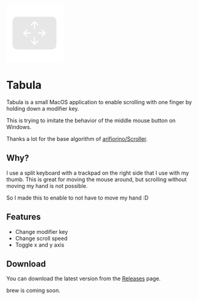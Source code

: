 <img alt="NixOS" src="images/Tabula-512.png" width="150px"/>

# Tabula

Tabula is a small MacOS application to enable scrolling with one finger by holding down a modifier key.

This is trying to imitate the behavior of the middle mouse button on Windows.

Thanks a lot for the base algorithm of [arifiorino/Scroller](https://github.com/arifiorino/Scroller).

## Why?

I use a split keyboard with a trackpad on the right side that I use with my thumb. This is great for moving the mouse around, but scrolling without moving my hand is not possible.

So I made this to enable to not have to move my hand :D

## Features

- Change modifier key
- Change scroll speed
- Toggle x and y axis

## Download

You can download the latest version from the [Releases](https://github.com/keyruu/Tabula/releases) page.

brew is coming soon.

